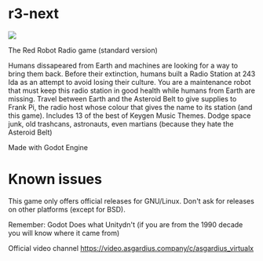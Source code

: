 # r3-next

<img src=https://git.asgardius.company/asgardius/r3-next/raw/branch/main/icon.png>

The Red Robot Radio game (standard version)

Humans dissapeared from Earth and machines are looking for a way to bring them back. Before their extinction, humans built a Radio Station at 243 Ida as an attempt to avoid losing their culture. You are a maintenance robot that must keep this radio station in good health while humans from Earth are missing. Travel between Earth and the Asteroid Belt to give supplies to Frank Pi, the radio host whose colour that gives the name to its station (and this game).  Includes 13 of the best of Keygen Music Themes. Dodge space junk, old trashcans, astronauts, even martians (because they hate the Asteroid Belt)

Made with Godot Engine

# Known issues

This game only offers official releases for GNU/Linux. Don't ask for releases on other platforms (except for BSD).

Remember: Godot Does what Unitydn't (if you are from the 1990 decade you will know where it came from)

Official video channel https://video.asgardius.company/c/asgardius_virtualx
